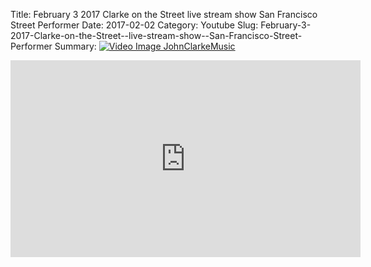 Title: February 3 2017 Clarke on the Street  live stream show  San Francisco Street Performer
Date: 2017-02-02
Category: Youtube
Slug: February-3-2017-Clarke-on-the-Street--live-stream-show--San-Francisco-Street-Performer
Summary: <a href="/February-3-2017-Clarke-on-the-Street--live-stream-show--San-Francisco-Street-Performer.html"><img src="https://i.ytimg.com/vi/Kh_HXrtjkRY/hqdefault.jpg" alt="Video Image JohnClarkeMusic"></a>

<iframe width="560" height="315" src="https://www.youtube.com/embed/Kh_HXrtjkRY" title="YouTube video player" frameborder="0" allow="accelerometer; autoplay; clipboard-write; encrypted-media; gyroscope; picture-in-picture" allowfullscreen></iframe>

